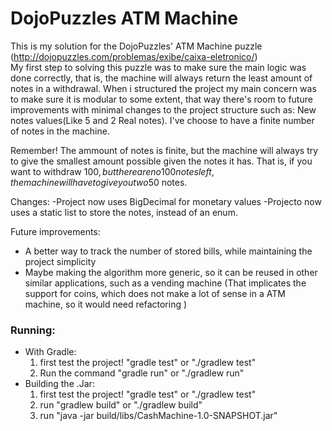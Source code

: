 # DojoPuzzles ATM Machine

This is my solution for the DojoPuzzles' ATM Machine puzzle (http://dojopuzzles.com/problemas/exibe/caixa-eletronico/)  
My first step to solving this puzzle was to make sure the main logic was done correctly, that is, the machine will always
return the least amount of notes in a withdrawal. When i structured the project my main concern was to make sure it is 
modular to some extent, that way there's room to future improvements with minimal changes to the project structure such as: New notes values(Like 5 and 2 Real notes).
I've choose to have a finite number of notes in the machine.   

Remember! The ammount of notes is finite, but the machine will always try to give the smallest amount possible given the notes it has. That is, if you want to withdraw 100$, but there are no 100 notes left, the machine will have to give you two 50$ notes.

Changes:
-Project now uses BigDecimal for monetary values
-Projecto now uses a static list to store the notes, instead of an enum.

Future improvements:
- A better way to track the number of stored bills, while maintaining the project simplicity
- Maybe making the algorithm more generic, so it can be reused in other similar applications, such as a vending machine (That implicates the support for coins, which does not make a lot of sense in a ATM machine, so it would need refactoring )

### Running:
- With Gradle: 
    1) first test the project! "gradle test" or "./gradlew test"
    2) Run the command "gradle run" or "./gradlew run"
- Building the .Jar:
    1) first test the project! "gradle test" or "./gradlew test"
    2) run "gradlew build" or "./gradlew build"
    3) run "java -jar build/libs/CashMachine-1.0-SNAPSHOT.jar" 
